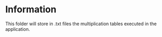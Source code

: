 # Information
This folder will store in .txt files the multiplication tables executed in the application.
